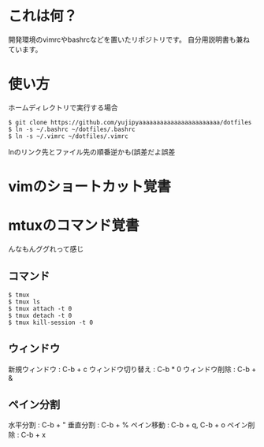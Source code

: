 # これは何？

開発環境のvimrcやbashrcなどを置いたリポジトリです。 
自分用説明書も兼ねています。 

# 使い方

ホームディレクトリで実行する場合
```
$ git clone https://github.com/yujipyaaaaaaaaaaaaaaaaaaaaaaa/dotfiles
$ ln -s ~/.bashrc ~/dotfiles/.bashrc
$ ln -s ~/.vimrc ~/dotfiles/.vimrc
```
lnのリンク先とファイル先の順番逆かも(誤差だよ誤差

# vimのショートカット覚書



# mtuxのコマンド覚書

んなもんググれって感じ

## コマンド

```
$ tmux
$ tmux ls
$ tmux attach -t 0
$ tmux detach -t 0
$ tmux kill-session -t 0
```

## ウィンドウ
新規ウィンドウ : C-b + c 
ウィンドウ切り替え : C-b * 0 
ウィンドウ削除 : C-b + & 

## ペイン分割
水平分割 : C-b + " 
垂直分割 : C-b + % 
ペイン移動 : C-b + q, C-b + o 
ペイン削除 : C-b + x 
